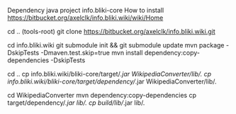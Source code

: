 Dependency java project info.bliki-core
How to install https://bitbucket.org/axelclk/info.bliki.wiki/wiki/Home


cd .. (tools-root)
git clone https://bitbucket.org/axelclk/info.bliki.wiki.git

cd info.bliki.wiki
git submodule init && git submodule update 
mvn package -DskipTests -Dmaven.test.skip=true
mvn install dependency:copy-dependencies -DskipTests

cd ..
cp info.bliki.wiki/bliki-core/target/*.jar WikipediaConverter/lib/.
cp info.bliki.wiki/bliki-core/target/dependency/*.jar WikipediaConverter/lib/.

cd WikipediaConverter
mvn dependency:copy-dependencies
cp target/dependency/*.jar lib/.
cp build/lib/*.jar lib/.
